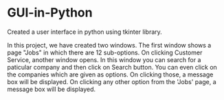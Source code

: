 # GUI-in-Python
Created a user interface in python using tkinter library.

In this project, we have created two windows. The first window shows a page "Jobs" in which there are 12 sub-options. On clicking Customer Service, another window opens. In this window you can search for a paticular company and then click on Search button. You can even click on the companies which are given as options. On clicking those, a message box will be displayed. On clicking any other option from the 'Jobs' page, a message box will be displayed.
